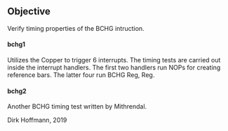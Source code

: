 ## Objective

Verify timing properties of the BCHG intruction.

#### bchg1

Utilizes the Copper to trigger 6 interrupts. The timing tests are carried out inside the interrupt handlers. The first two handlers run NOPs for creating reference bars. The latter four run BCHG Reg, Reg. 

#### bchg2

Another BCHG timing test written by Mithrendal. 


Dirk Hoffmann, 2019
